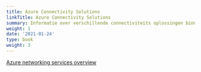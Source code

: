 ```yaml
---
title: Azure Connectivity Solutions
linkTitle: Azure Connectivity Solutions
summary: Informatie over verschillende connectiviteits oplossingen binnen Azure.
weight: 1
date: '2021-01-24'
type: book
weight: 3
---
```



[Azure networking services overview](https://docs.microsoft.com/nl-nl/azure/networking/fundamentals/networking-overview)
